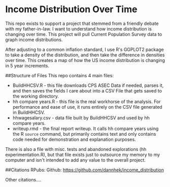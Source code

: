 # Income Distribution Over Time
This repo exists to support a project that stemmed from a friendly debate with my father-in-law. I want to understand how income distribution is changing over time. This project will pull Current Population Survey data to graph income distributions.  

After adjusting to a common inflation standard, I use R's GGPLOT2 package to take a density of the distribution, and then take the difference in densities over time. This creates a map of how the US income distribution is changing in 5 year increments.  

##Structure of Files
This repo contains 4 main files:  

- BuildHHCSV.R - this file downloads CPS ASEC Data if needed, parses it, and then saves the fields I care about into a CSV File that gets saved to the working directory.
- hh compare years.R - this file is the real workhorse of the analysis. For performance and ease of use, it runs entirely on the CSV file generated in BuildHHCSV. 
- hhwagesalary.csv - data file built by BuildHHCSV and used by hh compare years.
- writeup.rmd - the final report writeup. It calls hh compare years using the R `source` command, but primarily contains text and only contains code needed for demonstration and explanation purposes.  

There is also a file with misc. tests and abandoned explorations (hh experimentation.R), but that file exists just to outsource my memory to my computer and isn't intended to add any value to the overall project.  

##Citations
RPubs: 
Github: https://github.com/dannhek/income_distribution


Other citations....



